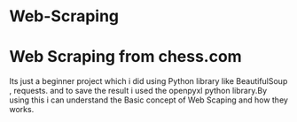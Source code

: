 # Web-Scraping
# Web Scraping from chess.com

  Its just a beginner project which i did using Python library like BeautifulSoup , requests. and to save the result i used the  openpyxl python library.By using this i can understand the Basic concept of Web Scaping and how they works. 
